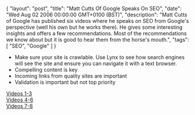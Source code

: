 {
  "layout": "post",
  "title": "Matt Cutts Of Google Speaks On SEO",
  "date": "Wed Aug 02 2006 00:00:00 GMT+0100 (BST)",
  "description": "Matt Cutts of Google has published six videos where he speaks on SEO from Google's perspective (well his own but he works there). He gives some interesting insights and offers a few recommendations. Most of the recommendations we know about but it is good to hear them from the horse's mouth.",
  "tags": [
    "SEO",
    "Google"
  ]
}

* Make sure your site is crawlable. Use Lynx to see how search engines will see the site and ensure you can navigate it with a text browser.
* Compelling content is key
* Incoming links from quality sites are important
* Validation is important but not top priority

[Videos 1-3][1]  
[Videos 4-6][2]  
[Videos 7-8][3]

 [1]: http://www.mattcutts.com/blog/seo-answers-on-google-video/
 [2]: http://www.mattcutts.com/blog/more-seo-answers-on-video/
 [3]: http://www.mattcutts.com/blog/vidyo/
